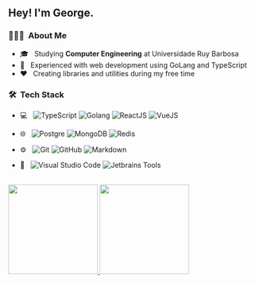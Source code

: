 
<h2> Hey! I'm George.</h2>

<h3> 👨🏻‍💻 &nbsp;About Me </h3>

- 🎓 &nbsp; Studying <b>Computer Engineering</b> at  Universidade Ruy Barbosa
- 🌱 &nbsp; Experienced with web development using GoLang and TypeScript
- ❤️ &nbsp; Creating libraries and utilities during my free time

<h3> 🛠 &nbsp;Tech Stack</h3>

- 💻 &nbsp;
    ![TypeScript](https://img.shields.io/badge/-Typescript-333333?style=flat-square&logo=typescript) ![Golang](https://img.shields.io/badge/-Golang-333333?style=flat-square&logo=go&logoColor=00599C) ![ReactJS](https://img.shields.io/badge/-ReactsJS-333333?style=flat-square&logo=react)
![VueJS](https://img.shields.io/badge/-VueJS-333333?style=flat-square&logo=vue.js)
- 🌐 &nbsp; ![Postgre](https://img.shields.io/badge/-PostgreSQL-333333?style=flat-square&logo=postgresql&logoColor=00599C) ![MongoDB](https://img.shields.io/badge/-MongoDB-333333?style=flat-square&logo=mongodb&logoColor=00599C) ![Redis](https://img.shields.io/badge/-Redis-333333?style=flat-square&logo=redis&logoColor=00599C)
- ⚙️ &nbsp;
  ![Git](https://img.shields.io/badge/-Git-333333?style=flat-square&logo=git) ![GitHub](https://img.shields.io/badge/-GitHub-333333?style=flat-square&logo=github) ![Markdown](https://img.shields.io/badge/-Unix%20Systems-333333?style=flat-square&logo=linux)

- 🔧 &nbsp; ![Visual Studio Code](https://img.shields.io/badge/-Visual%20Studio%20Code-333333?style=flat-square&logo=visual-studio-code&logoColor=007ACC) ![Jetbrains Tools](https://img.shields.io/badge/-Jetbrains%20Tools-333333?style=flat-square&logo=jetbrains)

<br/>

<a href="https://github.com/myur4">
  <img height="180em" src="https://github-readme-stats.vercel.app/api?username=myur4&theme=jolly&show_icons=true" />
  <img height="180em" src="https://github-readme-stats.vercel.app/api/top-langs/?username=myur4&theme=jolly&layout=compact" />
</a>

<br/>
